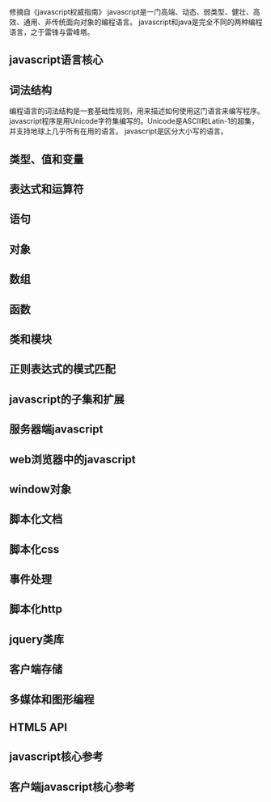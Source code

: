 修摘自《javascript权威指南》
javascript是一门高端、动态、弱类型、健壮、高效、通用、非传统面向对象的编程语言。
javascript和java是完全不同的两种编程语言，之于雷锋与雷峰塔。

javascript语言核心
------------------

词法结构
----------
编程语言的词法结构是一套基础性规则，用来描述如何使用这门语言来编写程序。
javascript程序是用Unicode字符集编写的。Unicode是ASCII和Latin-1的超集，并支持地球上几乎所有在用的语言。
javascript是区分大小写的语言。

类型、值和变量
--------------

表达式和运算符
--------------

语句
----

对象
----

数组
----

函数
----

类和模块
--------

正则表达式的模式匹配
--------------------

javascript的子集和扩展
----------------------

服务器端javascript
--------------------

web浏览器中的javascript
-----------------------

window对象
----------

脚本化文档
----------

脚本化css
---------

事件处理
--------

脚本化http
----------

jquery类库
----------

客户端存储
----------

多媒体和图形编程
----------------

HTML5 API
------------

javascript核心参考
------------------

客户端javascript核心参考
-----------------------





